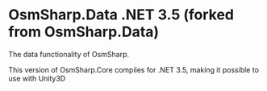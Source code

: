 # OsmSharp.Data .NET 3.5 (forked from OsmSharp.Data)
The data functionality of OsmSharp.

This version of OsmSharp.Core compiles for .NET 3.5, making it possible to use with Unity3D